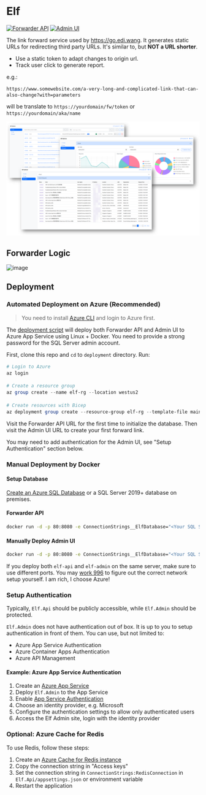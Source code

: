 # Elf

[![Forwarder API](https://github.com/EdiWang/Elf/actions/workflows/docker-api.yml/badge.svg)](https://github.com/EdiWang/Elf/actions/workflows/docker-api.yml) 
[![Admin UI](https://github.com/EdiWang/Elf/actions/workflows/docker-admin.yml/badge.svg)](https://github.com/EdiWang/Elf/actions/workflows/docker-admin.yml)


The link forward service used by https://go.edi.wang. It generates static URLs for redirecting third party URLs. It's similar to, but **NOT a URL shorter**. 

- Use a static token to adapt changes to origin url.
- Track user click to generate report.

e.g.:

```
https://www.somewebsite.com/a-very-long-and-complicated-link-that-can-also-change?with=parameters
```

will be translate to `https://yourdomain/fw/token` or `https://yourdomain/aka/name`

![image](./docs/screenshot.png)

## Forwarder Logic

![image](https://cdn.edi.wang/web-assets/lf/LinkForwarder-FW.png)

## Deployment

### Automated Deployment on Azure (Recommended)

> You need to install [Azure CLI](https://learn.microsoft.com/en-us/cli/azure/install-azure-cli?view=azure-cli-latest&WT.mc_id=AZ-MVP-5002809) and login to Azure first.

The [deployment script](./deployment/main.bicep) will deploy both Forwarder API and Admin UI to Azure App Service using Linux + Docker. You need to provide a strong password for the SQL Server admin account.

First, clone this repo and `cd` to `deployment` directory. Run:

```powershell
# Login to Azure
az login

# Create a resource group
az group create --name elf-rg --location westus2

# Create resources with Bicep
az deployment group create --resource-group elf-rg --template-file main.bicep --parameters sqlAdminPassword=<Your Strong Password>
```

Visit the Forwarder API URL for the first time to initialize the database. Then visit the Admin UI URL to create your first forward link. 

You may need to add authentication for the Admin UI, see "Setup Authentication" section below.

### Manual Deployment by Docker

#### Setup Database

[Create an Azure SQL Database](https://docs.microsoft.com/en-us/azure/sql-database/sql-database-single-database-get-started?WT.mc_id=AZ-MVP-5002809) or a SQL Server 2019+ database on premises.

#### Forwarder API

```bash
docker run -d -p 80:8080 -e ConnectionStrings__ElfDatabase="<Your SQL Server Connection String>" --name elf-api ediwang/elf:latest
```

#### Manually Deploy Admin UI

```bash
docker run -d -p 80:8080 -e ConnectionStrings__ElfDatabase="<Your SQL Server Connection String>" --name elf-admin ediwang/elf-admin:latest
```

If you deploy both `elf-api` and `elf-admin` on the same server, make sure to use different ports. You may [work 996](https://996.icu/) to figure out the correct network setup yourself. I am rich, I choose Azure!

### Setup Authentication

Typically, `Elf.Api` should be publicly accessible, while `Elf.Admin` should be protected.

`Elf.Admin` does not have authentication out of box. It is up to you to setup authentication in front of them. You can use, but not limited to:

- Azure App Service Authentication
- Azure Container Apps Authentication
- Azure API Management

#### Example: Azure App Service Authentication

1. Create an [Azure App Service](https://docs.microsoft.com/en-us/azure/app-service/quickstart-dotnetcore?WT.mc_id=AZ-MVP-5002809)
2. Deploy `Elf.Admin` to the App Service
3. Enable [App Service Authentication](https://docs.microsoft.com/en-us/azure/app-service/overview-authentication-authorization?WT.mc_id=AZ-MVP-5002809)
4. Choose an identity provider, e.g. Microsoft
5. Configure the authentication settings to allow only authenticated users
6. Access the Elf Admin site, login with the identity provider

### Optional: Azure Cache for Redis

To use Redis, follow these steps:

1. Create an [Azure Cache for Redis instance](https://docs.microsoft.com/en-us/azure/azure-cache-for-redis/cache-overview?WT.mc_id=AZ-MVP-5002809)
2. Copy the connection string in "Access keys"
3. Set the connection string in `ConnectionStrings:RedisConnection` in `Elf.Api/appsettings.json` or environment variable
4. Restart the application
